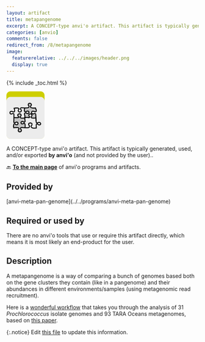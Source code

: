 ```yaml
---
layout: artifact
title: metapangenome
excerpt: A CONCEPT-type anvi'o artifact. This artifact is typically generated, used, and/or exported by anvi'o (and not provided by the user)..
categories: [anvio]
comments: false
redirect_from: /8/metapangenome
image:
  featurerelative: ../../../images/header.png
  display: true
---
```



{% include _toc.html %}


<img src="../../images/icons/CONCEPT.png" alt="CONCEPT" style="width:100px; border:none" />

A CONCEPT-type anvi'o artifact. This artifact is typically generated, used, and/or exported **by anvi'o** (and not provided by the user)..

🔙 **[To the main page](../../)** of anvi'o programs and artifacts.

## Provided by


<p style="text-align: left" markdown="1"><span class="artifact-p">[anvi-meta-pan-genome](../../programs/anvi-meta-pan-genome)</span></p>


## Required or used by


There are no anvi'o tools that use or require this artifact directly, which means it is most likely an end-product for the user.


## Description

A metapangenome is a way of comparing a bunch of genomes based both on the gene clusters they contain (like in a pangenome) and their abundances in different environments/samples (using metagenomic read recruitment).

Here is a [wonderful workflow](http://merenlab.org/data/prochlorococcus-metapangenome/) that takes you through the analysis of 31 *Prochlorococcus* isolate genomes and 93 TARA Oceans metagenomes, based on [this paper](https://peerj.com/articles/4320/). 


{:.notice}
Edit [this file](https://github.com/merenlab/anvio/tree/master/anvio/docs/artifacts/metapangenome.md) to update this information.

